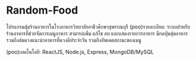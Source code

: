 # Random-Food
โปรแกรมสุ่มร้านอาหารในโรงอาหารวิทยาลัยอาชีวศึกษาสุพรรณบุรี
(poo)รายละเอียด: ระบบสำหรับร้านอาหารที่ช่วยจัดการเมนูอาหาร สามารถเพิ่ม แก้ไข ลบ และแสดงรายการอาหาร มีกดปุ่มสุ่มอาหาร รวมถึงส่มดวงแนะนำอาหารที่ดวงดีประจำวัน รวมถึงอัพเดตสถานะของเมนู

(poo)เทคโนโลยี: ReactJS, Node.js, Express, MongoDB/MySQL

